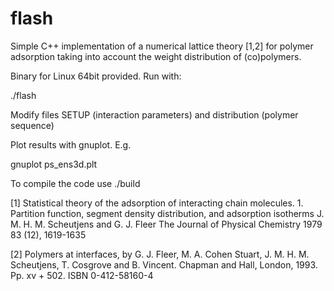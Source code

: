 # flash
Simple C++ implementation of a numerical lattice theory [1,2] for polymer adsorption taking into account the weight distribution of (co)polymers.

Binary for Linux 64bit provided. Run with:

./flash

Modify files SETUP (interaction parameters) and distribution (polymer sequence)

Plot results with gnuplot. E.g. 

gnuplot ps_ens3d.plt

To compile the code use ./build

[1] Statistical theory of the adsorption of interacting chain molecules. 1. Partition function, segment density distribution, and adsorption isotherms
J. M. H. M. Scheutjens and G. J. Fleer
The Journal of Physical Chemistry 1979 83 (12), 1619-1635

[2] Polymers at interfaces, by G. J. Fleer, M. A. Cohen Stuart, J. M. H. M. Scheutjens, T. Cosgrove and B. Vincent. Chapman and Hall, London, 1993. Pp. xv + 502. ISBN 0-412-58160-4

